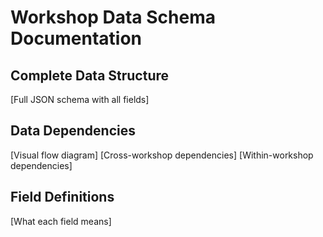 # Workshop Data Schema Documentation

## Complete Data Structure
[Full JSON schema with all fields]

## Data Dependencies
[Visual flow diagram]
[Cross-workshop dependencies]
[Within-workshop dependencies]

## Field Definitions
[What each field means]
